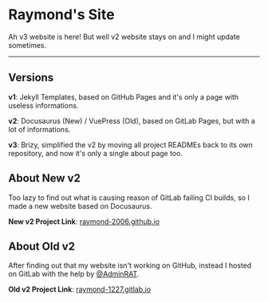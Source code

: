 # Raymond's Site
Ah v3 website is here! But well v2 website stays on and I might update sometimes.

---

## Versions
**v1**: Jekyll Templates, based on GitHub Pages and it's only a page with useless informations.

**v2**: Docusaurus (New) / VuePress (Old), based on GitLab Pages, but with a lot of informations.

**v3**: Brizy, simplified the v2 by moving all project READMEs back to its own repository, and now it's only a single about page too.


## About New v2
Too lazy to find out what is causing reason of GitLab failing CI builds, so I made a new website based on Docusaurus.

**New v2 Project Link**: [raymond-2006.github.io](https://github.com/raymond-2006/raymond-2006.github.io)

## About Old v2
After finding out that my website isn't working on GitHub, instead I hosted on GitLab with the help by [@AdminRAT](https://github.com/AdminRAT).

**Old v2 Project Link**: [raymond-1227.gitlab.io](https://gitlab.com/raymond-1227/raymond-1227.gitlab.io)
